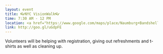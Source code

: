 ```yaml
---
layout: event
title: 👓NYC VisionWalk👓
time: 7:30 AM - 12 PM
location: <a href="https://www.google.com/maps/place/Naumburg+Bandshell/@40.7727134,-73.9732218,17z/data=!3m1!4b1!4m5!3m4!1s0x89c258ed56fc79bd:0xc3324ebb5328ec5e!8m2!3d40.7727094!4d-73.9710331">The Naumburg Bandshell</a>, Manhattan
link: http://goo.gl/uGdpFE
---
```

Volunteers will be helping with registration, giving out refreshments and t-shirts as well as cleaning up.
